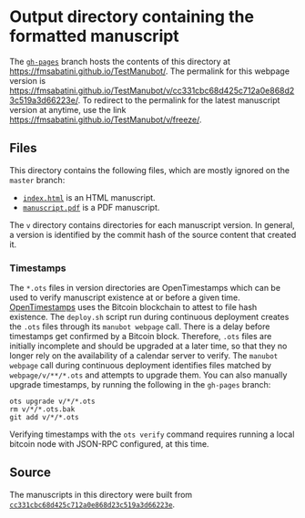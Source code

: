 # Output directory containing the formatted manuscript

The [`gh-pages`](https://github.com/fmsabatini/TestManubot/tree/gh-pages) branch hosts the contents of this directory at <https://fmsabatini.github.io/TestManubot/>.
The permalink for this webpage version is <https://fmsabatini.github.io/TestManubot/v/cc331cbc68d425c712a0e868d23c519a3d66223e/>.
To redirect to the permalink for the latest manuscript version at anytime, use the link <https://fmsabatini.github.io/TestManubot/v/freeze/>.

## Files

This directory contains the following files, which are mostly ignored on the `master` branch:

+ [`index.html`](index.html) is an HTML manuscript.
+ [`manuscript.pdf`](manuscript.pdf) is a PDF manuscript.

The `v` directory contains directories for each manuscript version.
In general, a version is identified by the commit hash of the source content that created it.

### Timestamps

The `*.ots` files in version directories are OpenTimestamps which can be used to verify manuscript existence at or before a given time.
[OpenTimestamps](https://opentimestamps.org/) uses the Bitcoin blockchain to attest to file hash existence.
The `deploy.sh` script run during continuous deployment creates the `.ots` files through its `manubot webpage` call.
There is a delay before timestamps get confirmed by a Bitcoin block.
Therefore, `.ots` files are initially incomplete and should be upgraded at a later time, so that they no longer rely on the availability of a calendar server to verify.
The `manubot webpage` call during continuous deployment identifies files matched by `webpage/v/**/*.ots` and attempts to upgrade them.
You can also manually upgrade timestamps, by running the following in the `gh-pages` branch:

```shell
ots upgrade v/*/*.ots
rm v/*/*.ots.bak
git add v/*/*.ots
```

Verifying timestamps with the `ots verify` command requires running a local bitcoin node with JSON-RPC configured, at this time.

## Source

The manuscripts in this directory were built from
[`cc331cbc68d425c712a0e868d23c519a3d66223e`](https://github.com/fmsabatini/TestManubot/commit/cc331cbc68d425c712a0e868d23c519a3d66223e).
